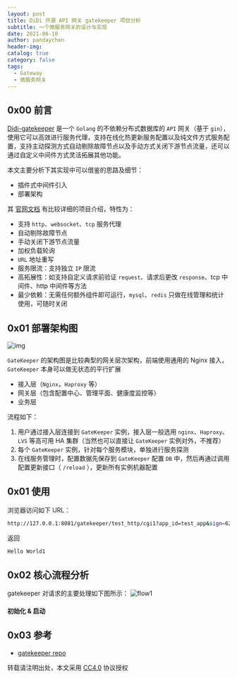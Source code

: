 ```yaml
---
layout: post
title: DiDi 开源 API 网关 gatekeeper 项目分析
subtitle: 一个微服务网关的设计与实现
date: 2021-06-10
author: pandaychen
header-img:
catalog: true
category: false
tags:
  - Gateway
  - 微服务网关
---
```


## 0x00 前言

[Didi-gatekeeper](https://github.com/didi/gatekeeper) 是一个 `Golang` 的不依赖分布式数据库的 `API` 网关（基于 `gin`），使用它可以高效进行服务代理，支持在线化热更新服务配置以及纯文件方式服务配置，支持主动探测方式自动剔除故障节点以及手动方式关闭下游节点流量，还可以通过自定义中间件方式灵活拓展其他功能。

本文主要分析下其实现中可以借鉴的思路及细节：

- 插件式中间件引入
- 部署架构

其 [官网文档](https://github.com/didi/gatekeeper/blob/master/README.md) 有比较详细的项目介绍，特性为：

- 支持 `http`、`websocket`、`tcp` 服务代理
- 自动剔除故障节点
- 手动关闭下游节点流量
- 加权负载轮询
- `URL` 地址重写
- 服务限流：支持独立 `IP` 限流
- 高拓展性：如支持自定义请求前验证 `request`、请求后更改 `response`、tcp 中间件、http 中间件等方法
- 最少依赖：无需任何额外组件即可运行，`mysql`、`redis` 只做在线管理和统计使用，可随时关闭

## 0x01 部署架构图

![img](https://raw.githubusercontent.com/pandaychen/pandaychen.github.io/master/blog_img/didi-gatekeeper/architecture1.png)

`GateKeeper` 的架构图是比较典型的网关层次架构，前端使用通用的 Nginx 接入，`GateKeeper` 本身可以做无状态的平行扩展

- 接入层（`Nginx`，`Haproxy` 等）
- 网关层（包含配置中心、管理平面、健康度监控等）
- 业务层

流程如下：

1. 用户通过接入层连接到 `GateKeeper` 实例，接入层一般选用 `nginx`、`Haproxy`、`LVS` 等高可用 HA 集群（当然也可以直接让 `GateKeeper` 实例对外，不推荐）
2. 每个 `GateKeeper` 实例，针对每个服务模块，单独进行服务探测
3. 在线服务管理时，配置数据先保存到 `GateKeeper` 配置 `DB` 中，然后再通过调用配置更新接口（ `/reload` ），更新所有实例机器配置

## 0x01 使用

浏览器访问如下 URL：

```bash
http://127.0.0.1:8081/gatekeeper/test_http/cgi1?app_id=test_app&sign=62fda0f2212eaffd90dbf04136768c5f
```

返回

```javascript
Hello World1
```

## 0x02 核心流程分析

gatekeeper 对请求的主要处理如下图所示：
![flow1](https://raw.githubusercontent.com/pandaychen/pandaychen.github.io/master/blog_img/gateway/gatekeeper/gatekeeper-flow1.png)

#### 初始化 & 启动

## 0x03 参考

- [gatekeeper repo](https://github.com/didi/gatekeeper)

转载请注明出处，本文采用 [CC4.0](http://creativecommons.org/licenses/by-nc-nd/4.0/) 协议授权
